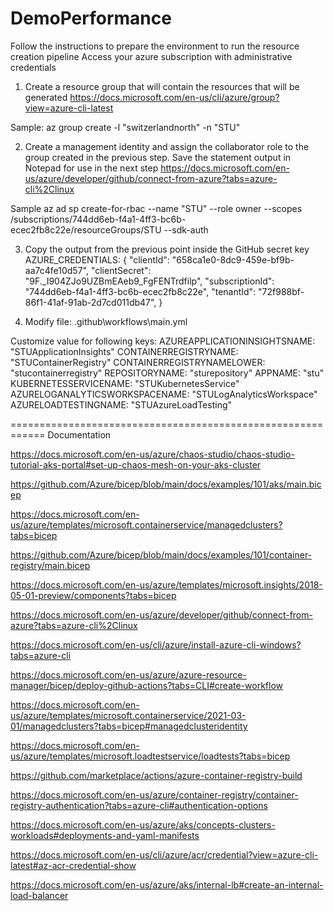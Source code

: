 # DemoPerformance
Follow the instructions to prepare the environment to run the resource creation pipeline
Access your azure subscription with administrative credentials

1) Create a resource group that will contain the resources that will be generated
https://docs.microsoft.com/en-us/cli/azure/group?view=azure-cli-latest

Sample: 
az group create -l "switzerlandnorth" -n "STU"

2) Create a management identity and assign the collaborator role to the group created in the previous step. Save the statement output in Notepad for use in the next step
https://docs.microsoft.com/en-us/azure/developer/github/connect-from-azure?tabs=azure-cli%2Clinux

Sample 
az ad sp create-for-rbac --name "STU" --role owner --scopes /subscriptions/744dd6eb-f4a1-4ff3-bc6b-ecec2fb8c22e/resourceGroups/STU --sdk-auth

3) Copy the output from the previous point inside the GitHub secret key AZURE_CREDENTIALS: 
{
  "clientId": "658ca1e0-8dc9-459e-bf9b-aa7c4fe10d57",
  "clientSecret": "9F._I904ZJo9UZBmEAeb9_FgFENTrdfilp",
  "subscriptionId": "744dd6eb-f4a1-4ff3-bc6b-ecec2fb8c22e",
  "tenantId": "72f988bf-86f1-41af-91ab-2d7cd011db47",
}

4) Modify file: .github\workflows\main.yml

Customize value for following keys: 
  AZUREAPPLICATIONINSIGHTSNAME:   "STUApplicationInsights"
  CONTAINERREGISTRYNAME:          "STUContainerRegistry"
  CONTAINERREGISTRYNAMELOWER:     "stucontainerregistry"
  REPOSITORYNAME:                 "sturepository"
  APPNAME:                        "stu"
  KUBERNETESSERVICENAME:          "STUKubernetesService"
  AZURELOGANALYTICSWORKSPACENAME: "STULogAnalyticsWorkspace"
  AZURELOADTESTINGNAME:           "STUAzureLoadTesting"



============================================================
Documentation

https://docs.microsoft.com/en-us/azure/chaos-studio/chaos-studio-tutorial-aks-portal#set-up-chaos-mesh-on-your-aks-cluster

https://github.com/Azure/bicep/blob/main/docs/examples/101/aks/main.bicep

https://docs.microsoft.com/en-us/azure/templates/microsoft.containerservice/managedclusters?tabs=bicep

https://github.com/Azure/bicep/blob/main/docs/examples/101/container-registry/main.bicep

https://docs.microsoft.com/en-us/azure/templates/microsoft.insights/2018-05-01-preview/components?tabs=bicep

https://docs.microsoft.com/en-us/azure/developer/github/connect-from-azure?tabs=azure-cli%2Clinux

https://docs.microsoft.com/en-us/cli/azure/install-azure-cli-windows?tabs=azure-cli

https://docs.microsoft.com/en-us/azure/azure-resource-manager/bicep/deploy-github-actions?tabs=CLI#create-workflow

https://docs.microsoft.com/en-us/azure/templates/microsoft.containerservice/2021-03-01/managedclusters?tabs=bicep#managedclusteridentity

https://docs.microsoft.com/en-us/azure/templates/microsoft.loadtestservice/loadtests?tabs=bicep

https://github.com/marketplace/actions/azure-container-registry-build

https://docs.microsoft.com/en-us/azure/container-registry/container-registry-authentication?tabs=azure-cli#authentication-options

https://docs.microsoft.com/en-us/azure/aks/concepts-clusters-workloads#deployments-and-yaml-manifests

https://docs.microsoft.com/en-us/cli/azure/acr/credential?view=azure-cli-latest#az-acr-credential-show

https://docs.microsoft.com/en-us/azure/aks/internal-lb#create-an-internal-load-balancer

